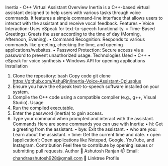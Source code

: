 Inertia - C++ Virtual Assistant
Overview
Inertia is a C++-based virtual assistant designed to help users with various tasks through voice commands. It features a simple command-line interface that allows users to interact with the assistant and receive vocal feedback.
Features
•	Voice Interaction: Uses eSpeak for text-to-speech functionality.
•	Time-Based Greetings: Greets the user according to the time of day (Morning, Afternoon, Evening).
•	Command Recognition: Responds to various commands like greeting, checking the time, and opening applications/websites.
•	Password Protection: Secure access via a password to prevent unauthorized usage.
Technologies Used
•	C++
•	eSpeak for voice synthesis
•	Windows API for opening applications
Installation
1.	Clone the repository:
bash
Copy code
git clone https://github.com/AshuRjn/Inertia-Voice-Assistant-Cplusplus
2.	Ensure you have the eSpeak text-to-speech software installed on your system.
3.	Compile the C++ code using a compatible compiler (e.g., g++, Visual Studio).
Usage
1.	Run the compiled executable.
2.	Enter the password (inertia) to gain access.
3.	Type your command when prompted and interact with the assistant.
Commands
Here are some commands you can use with Inertia:
•	hi: Get a greeting from the assistant.
•	bye: Exit the assistant.
•	who are you: Learn about the assistant.
•	time: Get the current time and date.
•	open [application]: Open applications like Notepad, Google, YouTube, and Instagram.
Contribution
Feel free to contribute by opening issues or submitting pull requests.
Author
👤 Ashutosh Ranjan
📫 Email: chandraashutosh928@gmail.com
🔗 Linktree Profile

